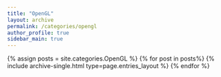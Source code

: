 ```yaml
---
title: "OpenGL"  
layout: archive   
permalink: /categories/opengl   
author_profile: true   
sidebar_main: true  
---
```


{% assign posts = site.categories.OpenGL %}
{% for post in posts%} {% include archive-single.html type=page.entries_layout %} {% endfor %}